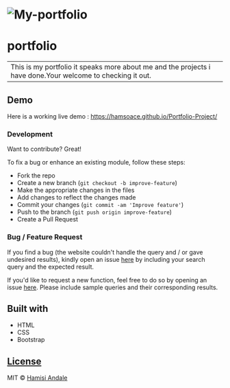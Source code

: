 # ![My-portfolio](https://hamsoace.github.io/Portfolio-Project/)
# portfolio
<table>
<tr>
<td>
  This is my portfolio it speaks more about me and the projects i have done.Your welcome to checking it out.
</td>
</tr>
</table>


## Demo
Here is a working live demo :  https://hamsoace.github.io/Portfolio-Project/

### Development
Want to contribute? Great!

To fix a bug or enhance an existing module, follow these steps:

- Fork the repo
- Create a new branch (`git checkout -b improve-feature`)
- Make the appropriate changes in the files
- Add changes to reflect the changes made
- Commit your changes (`git commit -am 'Improve feature'`)
- Push to the branch (`git push origin improve-feature`)
- Create a Pull Request 

### Bug / Feature Request

If you find a bug (the website couldn't handle the query and / or gave undesired results), kindly open an issue [here](https://hamsoace.github.io/Portfolio-Project/) by including your search query and the expected result.

If you'd like to request a new function, feel free to do so by opening an issue [here](https://hamsoace.github.io/Portfolio-Project/). Please include sample queries and their corresponding results.


## Built with 

- HTML
- CSS
- Bootstrap

## [License](https://hamsoace.github.io/Portfolio-Project/blob/master/LICENSE.md)

MIT © [Hamisi Andale](https://hamsoace.github.io/Portfolio-Project/)

